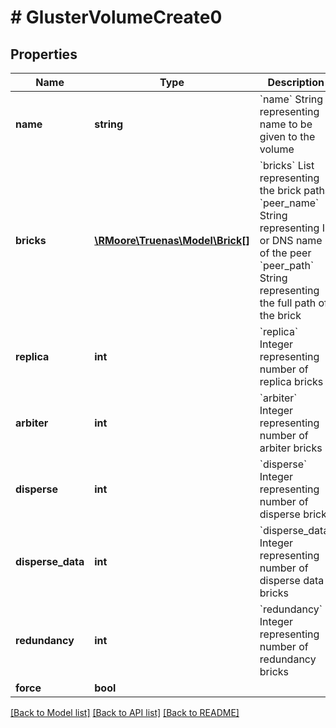 # # GlusterVolumeCreate0

## Properties

Name | Type | Description | Notes
------------ | ------------- | ------------- | -------------
**name** | **string** | &#x60;name&#x60; String representing name to be given to the volume | [optional]
**bricks** | [**\RMoore\Truenas\Model\Brick[]**](Brick.md) | &#x60;bricks&#x60; List representing the brick paths     &#x60;peer_name&#x60; String representing IP or DNS name of the peer     &#x60;peer_path&#x60; String representing the full path of the brick | [optional]
**replica** | **int** | &#x60;replica&#x60; Integer representing number of replica bricks | [optional]
**arbiter** | **int** | &#x60;arbiter&#x60; Integer representing number of arbiter bricks | [optional]
**disperse** | **int** | &#x60;disperse&#x60; Integer representing number of disperse bricks | [optional]
**disperse_data** | **int** | &#x60;disperse_data&#x60; Integer representing number of disperse data bricks | [optional]
**redundancy** | **int** | &#x60;redundancy&#x60; Integer representing number of redundancy bricks | [optional]
**force** | **bool** |  | [optional]

[[Back to Model list]](../../README.md#models) [[Back to API list]](../../README.md#endpoints) [[Back to README]](../../README.md)
